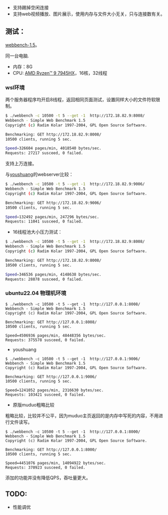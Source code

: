 
* 支持踢掉空闲连接
* 支持web视频播放、图片展示，使用内存与文件大小无关，只与连接数有关。

## 测试：

[webbench-1.5](https://github.com/qinguoyi/TinyWebServer/tree/master/test_pressure/webbench-1.5)。

同一台电脑.


* 内存：8G
* CPU: [AMD Ryzen™ 9 7945HX](https://www.amd.com/en/products/processors/laptop/ryzen/7000-series/amd-ryzen-9-7945hx.html)，16核，32线程

### wsl环境

两个服务器程序均开启8线程，返回相同页面测试，设置同样大小的文件符软限制。

```bash
$ ./webbench -c 10500 -t 5 --get -1  http://172.18.82.9:8008/
Webbench - Simple Web Benchmark 1.5
Copyright (c) Radim Kolar 1997-2004, GPL Open Source Software.

Benchmarking: GET http://172.18.82.9:8008/
10500 clients, running 5 sec.

Speed=326604 pages/min, 4018540 bytes/sec.
Requests: 27217 susceed, 0 failed.
```

支持上万连接。

与[youshuang](https://github.com/qinguoyi/TinyWebServer)的webserver比较：
```bash
$ ./webbench -c 10500 -t 5 --get -1  http://172.18.82.9:9006/
Webbench - Simple Web Benchmark 1.5
Copyright (c) Radim Kolar 1997-2004, GPL Open Source Software.

Benchmarking: GET http://172.18.82.9:9006/
10500 clients, running 5 sec.

Speed=132492 pages/min, 247296 bytes/sec.
Requests: 11041 susceed, 0 failed.
```

* 16线程池大小压力测试：

```bash
$ ./webbench -c 10500 -t 5 --get -1  http://172.18.82.9:8008/
Webbench - Simple Web Benchmark 1.5
Copyright (c) Radim Kolar 1997-2004, GPL Open Source Software.

Benchmarking: GET http://172.18.82.9:8008/
10500 clients, running 5 sec.

Speed=346536 pages/min, 4148638 bytes/sec.
Requests: 28878 susceed, 0 failed.
```


### ubuntu22.04 物理机环境

```
$ ./webbench -c 10500 -t 5 --get -1  http://127.0.0.1:8008/
Webbench - Simple Web Benchmark 1.5
Copyright (c) Radim Kolar 1997-2004, GPL Open Source Software.

Benchmarking: GET http://127.0.0.1:8008/
10500 clients, running 5 sec.

Speed=4506936 pages/min, 48448356 bytes/sec.
Requests: 375578 susceed, 0 failed.

```

* youshuang

```
$ ./webbench -c 10500 -t 5 --get -1  http://127.0.0.1:9006/
Webbench - Simple Web Benchmark 1.5
Copyright (c) Radim Kolar 1997-2004, GPL Open Source Software.

Benchmarking: GET http://127.0.0.1:9006/
10500 clients, running 5 sec.

Speed=1241052 pages/min, 2316630 bytes/sec.
Requests: 103421 susceed, 0 failed.
```

* 原版muduo粗略比较

粗略比较，比较并不公平，因为muduo主页返回的是内存中写死的内容，不用进行文件读写。

```
$ ./webbench -c 10500 -t 5 --get -1  http://127.0.0.1:8000/
Webbench - Simple Web Benchmark 1.5
Copyright (c) Radim Kolar 1997-2004, GPL Open Source Software.

Benchmarking: GET http://127.0.0.1:8000/
10500 clients, running 5 sec.

Speed=4451076 pages/min, 14094922 bytes/sec.
Requests: 370923 susceed, 0 failed.
```

添加的功能并没有降低QPS，吞吐量更大。

## TODO:

* 性能调优